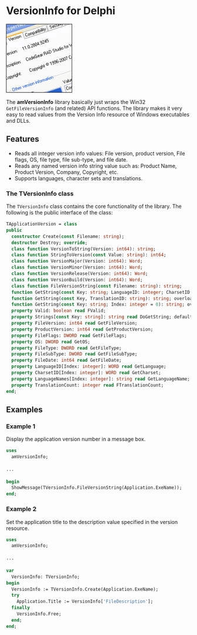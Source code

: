 # VersionInfo for Delphi

![VersionInfo for Delphi](./Images/versioninfothumbnail.png)

The **amVersionInfo** library basically just wraps the Win32 `GetFileVersionInfo` (and related) API functions. The library makes it very easy to read  values from the Version Info resource of Windows executables and DLLs.

## Features

- Reads all integer version info values:
  File version, product version, File flags, OS, file type, file sub-type, and file date.
- Reads any named version info string value such as:
  Product Name, Product Version, Company, Copyright, etc.
- Supports languages, character sets and translations.

### The TVersionInfo class

The `TVersionInfo` class contains the core functionality of the library. The following is the public interface of the class:

```pascal
TApplicationVersion = class
public
  constructor Create(const Filename: string);
  destructor Destroy; override;
  class function VersionToString(Version: int64): string;
  class function StringToVersion(const Value: string): int64;
  class function VersionMajor(Version: int64): Word;
  class function VersionMinor(Version: int64): Word;
  class function VersionRelease(Version: int64): Word;
  class function VersionBuild(Version: int64): Word;
  class function FileVersionString(const Filename: string): string;
  function GetString(const Key: string; LanguageID: integer; CharsetID: integer): string; overload;
  function GetString(const Key, TranslationID: string): string; overload;
  function GetString(const Key: string; Index: integer = 0): string; overload;
  property Valid: boolean read FValid;
  property Strings[const Key: string]: string read DoGetString; default;
  property FileVersion: int64 read GetFileVersion;
  property ProductVersion: int64 read GetProductVersion;
  property FileFlags: DWORD read GetFileFlags;
  property OS: DWORD read GetOS;
  property FileType: DWORD read GetFileType;
  property FileSubType: DWORD read GetFileSubType;
  property FileDate: int64 read GetFileDate;
  property LanguageID[Index: integer]: WORD read GetLanguage;
  property CharsetID[Index: integer]: WORD read GetCharset;
  property LanguageNames[Index: integer]: string read GetLanguageName;
  property TranslationCount: integer read FTranslationCount;
end;
```

## Examples

### Example 1

Display the application version number in a message box.

```pascal
uses
  amVersionInfo;

...

begin
  ShowMessage(TVersionInfo.FileVersionString(Application.ExeName));
end;
```

### Example 2

Set the application title to the description value specified in the version resource.

```pascal
uses
  amVersionInfo;

...

var
  VersionInfo: TVersionInfo;
begin
  VersionInfo := TVersionInfo.Create(Application.ExeName);
  try
    Application.Title := VersionInfo['FileDescription'];
  finally
    VersionInfo.Free;
  end;
end;
```

